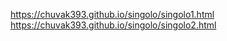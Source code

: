 https://chuvak393.github.io/singolo/singolo1.html
https://chuvak393.github.io/singolo/singolo2.html
